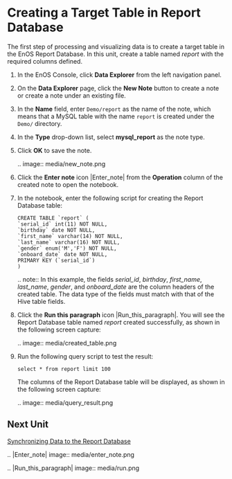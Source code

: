 # Creating a Target Table in Report Database

The first step of processing and visualizing data is to create a target table in the EnOS Report Database. In this unit, create a table named *report* with the required columns defined.

1. In the EnOS Console, click **Data Explorer** from the left navigation panel.

2. On the **Data Explorer** page, click the **New Note** button to create a note or create a note under an existing file.

3. In the **Name** field, enter `Demo/report` as the name of the note, which means that a MySQL table with the name `report` is created under the `Demo/` directory.

4. In the **Type** drop-down list, select **mysql_report** as the note type.

5. Click **OK** to save the note.

   .. image:: media/new_note.png

6. Click the **Enter note** icon |Enter_note| from the **Operation** column of the created note to open the notebook.

7. In the notebook, enter the following script for creating the Report Database table:

   ```
   CREATE TABLE `report` (
   `serial_id` int(11) NOT NULL,
   `birthday` date NOT NULL,
   `first_name` varchar(14) NOT NULL,
   `last_name` varchar(16) NOT NULL,
   `gender` enum('M','F') NOT NULL,
   `onboard_date` date NOT NULL,
   PRIMARY KEY (`serial_id`)
   )
   ```

   .. note:: In this example, the fields *serial_id*, *birthday*, *first_name*, *last_name*, *gender*, and *onboard_date* are the column headers of the created table. The data type of the fields must match with that of the Hive table fields.

8. Click the **Run this paragraph** icon |Run_this_paragraph|. You will see the Report Database table named *report* created successfully, as shown in the following screen capture:

   .. image:: media/created_table.png

9. Run the following query script to test the result:

   ```
   select * from report limit 100
   ```

   The columns of the Report Database table will be displayed, as shown in the following screen capture:

   .. image:: media/query_result.png

## Next Unit

[Synchronizing Data to the Report Database](synchronizing_data_to_reportdb) 

.. |Enter_note| image:: media/enter_note.png

.. |Run_this_paragraph| image:: media/run.png

<!--end-->
